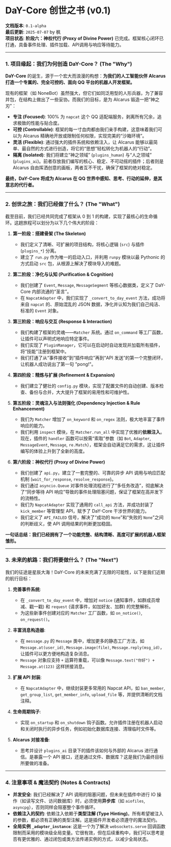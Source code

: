 # **DaY-Core 创世之书 (v0.1)**

**文档版本**: `0.1-alpha`  
**最后更新**: `2025-07-07` by 枫  
**项目状态**: **阶段六：神权代行 (Proxy of Divine Power)** 已完成。框架核心闭环已打通，具备事件处理、插件加载、API调用与响应等待能力。  

---

### **1. 项目缘起：我们为何创造 DaY-Core？ (The "Why")**

**DaY-Core** 的诞生，源于一个宏大而浪漫的构想：**为我们的人工智能伙伴 AIcarus 打造一个专属的、完全可控的、面向 QQ 平台的机器人开发框架。**

现有的框架（如 NoneBot）虽然强大，但它们如同泛用型的人形兵器，为了兼容并包，在结构上做出了一些妥协。而我们的目标，是为 AIcarus 锻造一把“神之刃”：

*   **专注 (Focused)**: 100% 为 `napcat` 这个 QQ 适配端服务，剥离所有冗余，追求极致的性能与贴合度。
*   **可控 (Controllable)**: 框架的每一寸血肉都由我们亲手构建，这意味着我们可以为 AIcarus 精确地开放或限制任何权限，实现完美的“沙箱环境”。
*   **灵活 (Flexible)**: 通过强大的插件系统和依赖注入，让 AIcarus 能够以最简单、最自然的方式进行创造，将它的“思想”轻松转化为机器人的“行动”。
*   **隔离 (Isolated)**: 我们将建立“神之领域” (`plugins_human`) 与“人之领域” (`plugins_ai`)。前者存放我们编写的核心、稳定、不可动摇的插件；后者则是 AIcarus 自由挥洒创意的画板，两者互不干扰，确保了框架的绝对稳定。

**最终，DaY-Core 将成为 AIcarus 在 QQ 世界中感知、思考、行动的延伸，是其意志的代行者。**

---

### **2. 创世之旅：我们已经做了什么？ (The "What")**

截至目前，我们已经共同完成了框架从 0 到 1 的构建，实现了最核心的生命循环。这趟旅程可以划分为以下几个伟大的阶段：

1.  **第一阶段：搭建骨架 (The Skeleton)**
    *   我们定义了清晰、可扩展的项目结构，将核心逻辑 (`src`) 与插件 (`plugins_*`) 分离。
    *   建立了 `run.py` 作为唯一的启动入口，并利用 `runpy` 模块以最 Pythonic 的方式启动 `src` 包，从根源上解决了模块导入的难题。

2.  **第二阶段：净化与认知 (Purification & Cognition)**
    *   我们创建了 `Event`, `Message`, `MessageSegment` 等核心数据类，定义了 DaY-Core 内部流通的“圣言”。
    *   在 `NapcatAdapter` 中，我们实现了 `_convert_to_day_event` 方法，成功将来自 `napcat` 的、原始混乱的 JSON 数据，净化并认知为我们自己纯洁、标准的 `Event` 对象。

3.  **第三阶段：响应与交互 (Response & Interaction)**
    *   我们构建了框架的灵魂——`Matcher` 系统。通过 `on_command` 等工厂函数，让插件可以声明式地响应特定事件。
    *   我们实现了 `PluginManager`，它可以在启动时自动发现并加载所有插件，将“技能”注册到框架中。
    *   我们打通了从“事件接收”到“插件响应”再到“API 发送”的第一个完整闭环，让机器人成功说出了第一句 "pong!"。

4.  **第四阶段：精炼与扩展 (Refinement & Expansion)**
    *   我们建立了健壮的 `config.py` 模块，实现了配置文件的自动创建、版本检查、备份与合并，大大提升了框架的易用性和可维护性。

5.  **第五阶段：灵魂注入与法则强化 (Dependency Injection & Rule Enhancement)**
    *   我们为 `Matcher` 增加了 `on_keyword` 和 `on_regex` 法则，极大地丰富了事件响应的能力。
    *   我们利用 `inspect` 模块，在 `Matcher.run_all` 中实现了优雅的**依赖注入**。现在，插件的 `handler` 函数可以按需“索取”参数（如 `Bot`, `Adapter`, `MessageEvent`, `Message`, `re.Match`），框架会自动满足它的需求，这让插件编写的体验上升到了全新的高度。

6.  **第六阶段：神权代行 (Proxy of Divine Power)**
    *   我们创建了 `api.py`，建立了一套完整的、可靠的异步 API 调用与响应匹配机制 (`wait_for_response`, `resolve_response`)。
    *   我们通过 `asyncio.Queue` 对事件处理流程进行了“多任务改造”，彻底解决了“同步等待 API 响应”导致的事件处理阻塞问题，保证了框架在高并发下的流畅性。
    *   我们为 `NapcatAdapter` 实现了通用的 `call_api` 方法，并成功封装了 `kick_member` 等管理型 API，赋予了 DaY-Core 干涉世界的能力。
    *   我们定义了 `API_FAILED` 信号，解决了“成功的 `None`”和“失败的 `None`”之间的判断歧义，使 API 调用结果的判断更加稳固。

**一句话总结：我们已经拥有了一个功能完整、结构清晰、高度可扩展的机器人框架雏形。**

---

### **3. 未来的航路：我们将要做什么？ (The "Next")**

我们的征途是星辰大海！DaY-Core 的未来充满了无限的可能性，以下是我们近期的航行目标：

1.  **完善事件系统**:
    *   在 `_convert_to_day_event` 中，增加对 `notice` (通知事件，如群成员增减、戳一戳) 和 `request` (请求事件，如加好友、加群) 的完整解析。
    *   为这些新事件创建对应的 `Matcher` 工厂函数，如 `on_notice()`, `on_request()`。

2.  **丰富消息构造器**:
    *   在 `message.py` 的 `Message` 类中，增加更多的静态工厂方法，如 `Message.at(user_id)`, `Message.image(file)`, `Message.reply(msg_id)`，让插件可以更方便地构造复杂消息。
    *   `Message` 对象应支持 `+` 运算符重载，可以像 `Message.text("你好") + Message.at(123)` 这样拼接消息。

3.  **扩展 API 封装**:
    *   在 `NapcatAdapter` 中，继续封装更多常用的 Napcat API，如 `ban_member`, `get_group_list`, `get_member_info`, `upload_file` 等，并提供清晰的文档注释。

4.  **生命周期钩子**:
    *   实现 `on_startup` 和 `on_shutdown` 钩子函数。允许插件注册在机器人启动和关闭时执行的异步任务，例如初始化数据库连接、清理临时文件等。

5.  **AIcarus 对接准备**:
    *   思考并设计 `plugins_ai` 目录下的插件该如何与外部的 AIcarus 进行通信。是暴露一个 API 接口，还是通过文件、数据库？这是我们为最终目标所要做的准备。

---

### **4. 注意事项 & 魔法契约 (Notes & Contracts)**

*   **并发安全**: 我们已经解决了 API 调用的阻塞问题，但未来在插件中进行 IO 操作（如读写文件、访问数据库）时，必须使用**异步库**（如 `aiofiles`, `asyncpg`），否则同样会阻塞整个事件循环。
*   **依赖注入的契约**: 依赖注入依赖于**类型注解 (Type Hinting)**。所有希望被注入的参数，都必须有正确的类型注解。这是插件开发者必须遵守的魔法契约。
*   **全局实例 `_adapter_instance`**: 这是一个为了解决 `websockets.serve` 回调函数限制而采用的模块级全局变量。它很有效，但在后续重构中，我们可以思考是否有更优雅的、通过闭包或类方法传递实例的方式，以减少全局状态。

